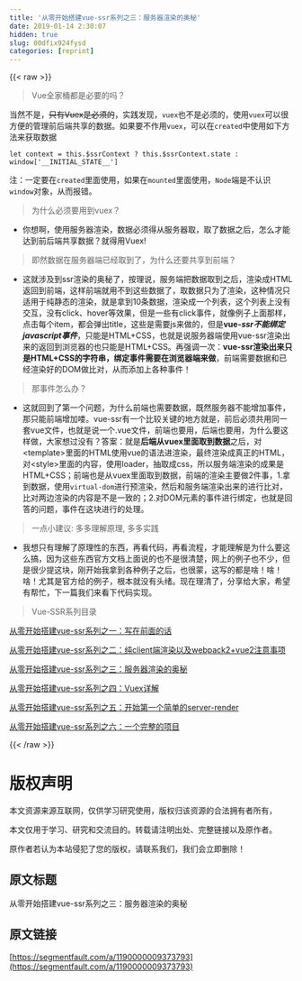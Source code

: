 ```yaml
---
title: '从零开始搭建vue-ssr系列之三：服务器渲染的奥秘' 
date: 2019-01-14 2:30:07
hidden: true
slug: 00dfix924fysd
categories: [reprint]
---
```


{{< raw >}}

                    
<blockquote>Vue全家桶都是必要的吗？</blockquote>
<p>当然不是，<del>只有Vuex是必须的</del>，实践发现，<code>vuex</code>也不是必须的，使用<code>vuex</code>可以很方便的管理前后端共享的数据。如果要不作用<code>vuex</code>，可以在<code>created</code>中使用如下方法来获取数据</p>
<div class="widget-codetool" style="display:none;">
      <div class="widget-codetool--inner">
      <span class="selectCode code-tool" data-toggle="tooltip" data-placement="top" title="" data-original-title="全选"></span>
      <span type="button" class="copyCode code-tool" data-toggle="tooltip" data-placement="top" data-clipboard-text="let context = this.$ssrContext ? this.$ssrContext.state : window['__INITIAL_STATE__']" title="" data-original-title="复制"></span>
      <span type="button" class="saveToNote code-tool" data-toggle="tooltip" data-placement="top" title="" data-original-title="放进笔记"></span>
      </div>
      </div><pre class="hljs pf"><code style="word-break: break-word; white-space: initial;">let context = this.<span class="hljs-variable">$ssrContext</span> ? this.<span class="hljs-variable">$ssrContext</span>.<span class="hljs-keyword">state</span> : window['__INITIAL_STATE__']</code></pre>
<p>注：一定要在<code>created</code>里面使用，如果在<code>mounted</code>里面使用，<code>Node</code>端是不认识<code>window</code>对象，从而报错。</p>
<blockquote>为什么必须要用到vuex？</blockquote>
<ul><li>你想啊，使用服务器渲染，数据必须得从服务器取，取了数据之后，怎么才能达到前后端共享数据？就得用Vuex!</li></ul>
<blockquote>即然数据在服务器端已经取到了，为什么还要共享到前端？</blockquote>
<ul><li>这就涉及到ssr渲染的奥秘了，按理说，服务端把数据取到之后，渲染成HTML返回到前端，这样前端就用不到这些数据了，取数据只为了渲染，这种情况只适用于纯静态的渲染，就是拿到10条数据，渲染成一个列表，这个列表上没有交互，没有click、hover等效果，但是一些有click事件，就像例子上面那样，点击每个item，都会弹出title，这些是需要js来做的，但是<strong>vue-<em>ssr不能绑定javascript事件</em></strong>，只能是HTML+CSS，也就是说服务器端使用vue-ssr渲染出来的返回到浏览器的也只能是HTML+CSS。再强调一次：<strong>vue-ssr渲染出来只是HTML+CSS的字符串，绑定事件需要在浏览器端来做</strong>，前端需要数据和已经渲染好的DOM做比对，从而添加上各种事件！</li></ul>
<blockquote>那事件怎么办？</blockquote>
<ul><li>这就回到了第一个问题，为什么前端也需要数据，既然服务器不能增加事件，那只能前端增加喽。vue-ssr有一个比较关键的地方就是，前后必须共用同一套vue文件，也就是说一个.vue文件，前端也要用，后端也要用，为什么要这样做，大家想过没有？答案：就是<strong>后端从vuex里面取到数据</strong>之后，对&lt;template&gt;里面的HTML使用vue的语法进渲染，最终渲染成真正的HTML，对&lt;style&gt;里面的内容，使用loader，抽取成css，所以服务端渲染的成果是HTML+CSS；前端也是从vuex里面取到数据，前端的渲染主要做2件事，1.拿到数据，使用<code>virtual-dom</code>进行预渲染，然后和服务端渲染出来的进行比对，比对两边渲染的内容是不是一致的；2.对DOM元素的事件进行绑定，也就是回答的问题，事件在这块进行的处理。</li></ul>
<blockquote>一点小建议: 多多理解原理, 多多实践</blockquote>
<ul><li>我想只有理解了原理性的东西，再看代码，再看流程，才能理解是为什么要这么搞，因为这些东西官方文档上面说的也不是很清楚，网上的例子也不少，但是很少提这块，刚开始我拿到各种例子之后，也很蒙，这写的都是啥！啥！啥！尤其是官方给的例子，根本就没有头绪。现在理清了，分享给大家，希望有帮忙，下一篇我们来看下代码实现。</li></ul>
<blockquote>Vue-SSR系列目录</blockquote>
<p><a href="https://segmentfault.com/a/1190000009352740">从零开始搭建vue-ssr系列之一：写在前面的话</a></p>
<p><a href="https://segmentfault.com/a/1190000009372772" target="_blank">从零开始搭建vue-ssr系列之二：纯client端渲染以及webpack2+vue2注意事项</a></p>
<p><a href="https://segmentfault.com/a/1190000009373793">从零开始搭建vue-ssr系列之三：服务器渲染的奥秘</a></p>
<p><a href="https://segmentfault.com/a/1190000009452832" target="_blank">从零开始搭建vue-ssr系列之四：Vuex详解</a></p>
<p><a href="https://segmentfault.com/a/1190000009510509">从零开始搭建vue-ssr系列之五：开始第一个简单的server-render</a></p>
<p><a href="https://segmentfault.com/a/1190000009554693" target="_blank">从零开始搭建vue-ssr系列之六：一个完整的项目</a></p>

                
{{< /raw >}}

# 版权声明
本文资源来源互联网，仅供学习研究使用，版权归该资源的合法拥有者所有，

本文仅用于学习、研究和交流目的。转载请注明出处、完整链接以及原作者。

原作者若认为本站侵犯了您的版权，请联系我们，我们会立即删除！

## 原文标题
从零开始搭建vue-ssr系列之三：服务器渲染的奥秘

## 原文链接
[https://segmentfault.com/a/1190000009373793](https://segmentfault.com/a/1190000009373793)

